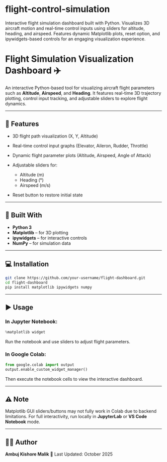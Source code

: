 # flight-control-simulation
Interactive flight simulation dashboard built with Python. Visualizes 3D aircraft motion and real-time control inputs using sliders for altitude, heading, and airspeed. Features dynamic Matplotlib plots, reset option, and ipywidgets-based controls for an engaging visualization experience.
# Flight Simulation Visualization Dashboard ✈️

An interactive Python-based tool for visualizing aircraft flight parameters such as **Altitude**, **Airspeed**, and **Heading**. It features real-time 3D trajectory plotting, control input tracking, and adjustable sliders to explore flight dynamics.

---

## 🚀 Features

* 3D flight path visualization (X, Y, Altitude)
* Real-time control input graphs (Elevator, Aileron, Rudder, Throttle)
* Dynamic flight parameter plots (Altitude, Airspeed, Angle of Attack)
* Adjustable sliders for:

  * Altitude (m)
  * Heading (°)
  * Airspeed (m/s)
* Reset button to restore initial state

---

## 🧠 Built With

* **Python 3**
* **Matplotlib** – for 3D plotting
* **ipywidgets** – for interactive controls
* **NumPy** – for simulation data

---

## 💻 Installation

```bash
git clone https://github.com/your-username/flight-dashboard.git
cd flight-dashboard
pip install matplotlib ipywidgets numpy
```

---

## ▶️ Usage

### In Jupyter Notebook:

```python
%matplotlib widget
```

Run the notebook and use sliders to adjust flight parameters.

### In Google Colab:

```python
from google.colab import output
output.enable_custom_widget_manager()
```

Then execute the notebook cells to view the interactive dashboard.

---

## ⚠️ Note

Matplotlib GUI sliders/buttons may not fully work in Colab due to backend limitations.
For full interactivity, run locally in **JupyterLab** or **VS Code Notebook** mode.

---

## 🧑‍💻 Author

**Ambuj Kishore Malik**
📅 Last Updated: October 2025

